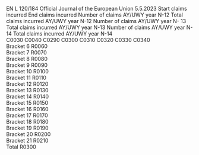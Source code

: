 EN  L 120/184 Official Journal of the European Union 5.5.2023
 Start claims 
incurred  End claims 
incurred  Number of claims 
AY/UWY year 
N-12  Total claims 
incurred AY/UWY 
year N-12  Number of claims 
AY/UWY year N- 
13  Total claims 
incurred AY/UWY 
year N-13  Number of claims 
AY/UWY year 
N-14  Total claims 
incurred AY/UWY 
year N-14  
C0030  C0040  C0290  C0300  C0310  C0320  C0330  C0340  
Bracket 6  R0060  
Bracket 7  R0070  
Bracket 8  R0080  
Bracket 9  R0090  
Bracket 10  R0100  
Bracket 11  R0110  
Bracket 12  R0120  
Bracket 13  R0130  
Bracket 14  R0140  
Bracket 15  R0150  
Bracket 16  R0160  
Bracket 17  R0170  
Bracket 18  R0180  
Bracket 19  R0190  
Bracket 20  R0200  
Bracket 21  R0210  
Total  R0300